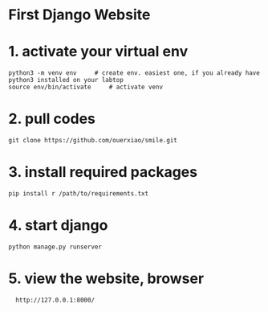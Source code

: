 # First Django Website

# 1. activate your virtual env
	python3 -m venv env     # create env. easiest one, if you already have python3 installed on your labtop
	source env/bin/activate     # activate venv

# 2. pull codes 
	git clone https://github.com/ouerxiao/smile.git


# 3. install required packages
	pip install r /path/to/requirements.txt

# 4. start django 
	python manage.py runserver 

# 5. view the website, browser
      http://127.0.0.1:8000/
